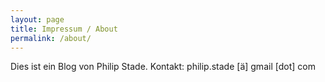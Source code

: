 ```yaml
---
layout: page
title: Impressum / About
permalink: /about/
---
```


Dies ist ein Blog von Philip Stade.
Kontakt: philip.stade [ä] gmail [dot] com
